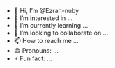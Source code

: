 - 👋 Hi, I’m @Ezrah-nuby
- 👀 I’m interested in ...
- 🌱 I’m currently learning ...
- 💞️ I’m looking to collaborate on ...
- 📫 How to reach me ...
- 😄 Pronouns: ...
- ⚡ Fun fact: ...

<!---
Ezrah-nuby/Ezrah-nuby is a ✨ special ✨ repository because its `README.md` (this file) appears on your GitHub profile.
You can click the Preview link to take a look at your changes.
--->
